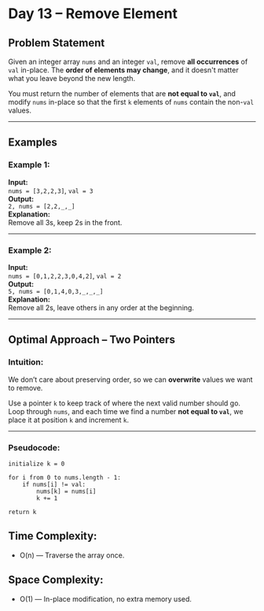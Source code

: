 # Day 13 – Remove Element

## Problem Statement

Given an integer array `nums` and an integer `val`, remove **all occurrences** of `val` in-place. The **order of elements may change**, and it doesn't matter what you leave beyond the new length.

You must return the number of elements that are **not equal to `val`**, and modify `nums` in-place so that the first `k` elements of `nums` contain the non-`val` values.

---

## Examples

### Example 1:
**Input:**  
`nums = [3,2,2,3]`, `val = 3`  
**Output:**  
`2, nums = [2,2,_,_]`  
**Explanation:**  
Remove all 3s, keep 2s in the front.

---

### Example 2:
**Input:**  
`nums = [0,1,2,2,3,0,4,2]`, `val = 2`  
**Output:**  
`5, nums = [0,1,4,0,3,_,_,_]`  
**Explanation:**  
Remove all 2s, leave others in any order at the beginning.

---

## Optimal Approach – Two Pointers

### Intuition:

We don’t care about preserving order, so we can **overwrite** values we want to remove.  

Use a pointer `k` to keep track of where the next valid number should go.  
Loop through `nums`, and each time we find a number **not equal to `val`**, we place it at position `k` and increment `k`.

---

### Pseudocode:

```text
initialize k = 0

for i from 0 to nums.length - 1:
    if nums[i] != val:
        nums[k] = nums[i]
        k += 1

return k
```
## Time Complexity:
- O(n) — Traverse the array once.

## Space Complexity:
- O(1) — In-place modification, no extra memory used.
